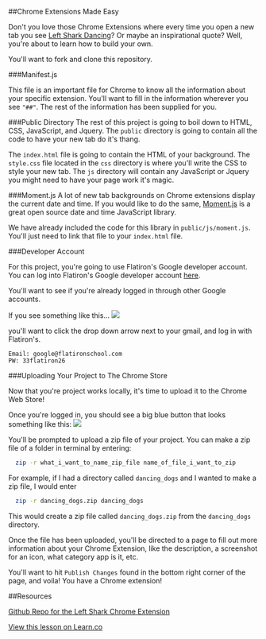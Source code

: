 ##Chrome Extensions Made Easy

Don't you love those Chrome Extensions where every time you open a new tab you see [Left Shark Dancing](https://chrome.google.com/webstore/detail/katy-perry-sharks/gdamgkihggjpbiompgcmgbacpnhicnkf)? Or maybe an inspirational quote? Well, you're about to learn how to build your own.

You'll want to fork and clone this repository.

###Manifest.js

This file is an important file for Chrome to know all the information about your specific extension. You'll want to fill in the information wherever you see `"##"`. The rest of the information has been supplied for you.

###Public Directory
The rest of this project is going to boil down to HTML, CSS, JavaScript, and Jquery. The `public` directory is going to contain all the code to have your new tab do it's thang.

The `index.html` file is going to contain the HTML of your background. The `style.css` file located in the `css` directory is where you'll write the CSS to style your new tab. The `js` directory will contain any JavaScript or Jquery you might need to have your page work it's magic.

###Moment.js
A lot of new tab backgrounds on Chrome extensions display the current date and time. If you would like to do the same, [Moment.js](http://momentjs.com/) is a great open source date and time JavaScript library.

We have already included the code for this library in `public/js/moment.js`. You'll just need to link that file to your `index.html` file.

###Developer Account

For this project, you're going to use Flatiron's Google developer account. You can log into Flatiron's Google developer account [here](https://chrome.google.com/webstore/developer/dashboard).

You'll want to see if you're already logged in through other Google accounts.

If you see something like this...
<img src="https://s3.amazonaws.com/after-school-assets/chrome_signin.png">

you'll want to click the drop down arrow next to your gmail, and log in with Flatiron's.

```
Email: google@flatironschool.com
PW: 33flatiron26
```

###Uploading Your Project to The Chrome Store

Now that you're project works locally, it's time to upload it to the Chrome Web Store!

Once you're logged in, you should see a big blue button that looks something like this:
<img src="https://s3.amazonaws.com/after-school-assets/add_new_project_chrome.png">

You'll be prompted to upload a zip file of your project. You can make a zip file of a folder in terminal by entering:

```bash
  zip -r what_i_want_to_name_zip_file name_of_file_i_want_to_zip
```

For example, if I had a directory called `dancing_dogs` and I wanted to make a zip file, I would enter

```bash
  zip -r dancing_dogs.zip dancing_dogs
```

This would create a zip file called `dancing_dogs.zip` from the `dancing_dogs` directory.

Once the file has been uploaded, you'll be directed to a page to fill out more information about your Chrome Extension, like the description, a screenshot for an icon, what category app is it, etc.

You'll want to hit `Publish Changes` found in the bottom right corner of the page, and voila! You have a Chrome extension!

##Resources

[Github Repo for the Left Shark Chrome Extension](https://github.com/vicfriedman/katy_perry_chrome_extension)

<a href='https://learn.co/lessons/hs-chrome-extension-tutorial' data-visibility='hidden'>View this lesson on Learn.co</a>
